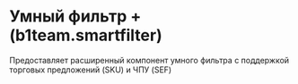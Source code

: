 # Умный фильтр + (b1team.smartfilter)
  Предоставляет расширенный компонент умного фильтра с поддержкой торговых предложений (SKU) и ЧПУ (SEF)